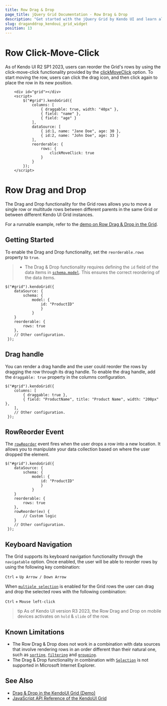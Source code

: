 ```yaml
---
title: Row Drag & Drop
page_title: jQuery Grid Documentation - Row Drag & Drop
description: "Get started with the jQuery Grid by Kendo UI and learn all about the Row Drag & Drop feature."
slug: draganddrop_kendoui_grid_widget
position: 13
---
```


# Row Click-Move-Click

As of Kendo UI R2 SP1 2023, users can reorder the Grid's rows by using the click-move-click functionality provided by the [clickMoveClick](/api/javascript/ui/grid/configuration/reorderable.rows.clickmoveclick) option. To start moving the row, users can click the drag icon, and then click again to place the row in its new position.

```dojo
    <div id="grid"></div>
    <script>
        $("#grid").kendoGrid({
            columns: [
                { draggable: true, width: "40px" },
                { field: "name" },
                { field: "age" }
            ],
            dataSource: [
                { id:1, name: "Jane Doe", age: 30 },
                { id:2, name: "John Doe", age: 33 }
            ],
            reorderable: {
                rows: {
                    clickMoveClick: true
                }
            }
        });
    </script>
```

# Row Drag and Drop

The Drag and Drop functionality for the Grid rows allows you to move a single row or multitude rows between different parents in the same Grid or between different Kendo UI Grid instances.

For a runnable example, refer to the [demo on Row Drag & Drop in the Grid](https://demos.telerik.com/kendo-ui/grid/drag-drop).


## Getting Started

To enable the Drag and Drop functionality, set the `reorderable.rows` property to `true`.

> * The Drag & Drop functionality requires defining the `id` field of the data items in [`schema.model`](/api/javascript/data/datasource/configuration/schema#schemamodel). This ensures the correct reordering of the data items.

    $("#grid").kendoGrid({
        dataSource: {
            schema: {
                model: {
                    id: "ProductID"
                    }
                }
        }
        reorderable: {
            rows: true
        },
        // Other configuration.
     });

## Drag handle

You can render a drag handle and the user could reorder the rows by dragging the row through its drag handle. To enable the drag handle, add the `draggable: true` property in the columns configuration.

    $("#grid").kendoGrid({
        columns: [
            { draggable: true },
            { field: "ProductName", title: "Product Name", width: "200px" },
        ],
        // Other configuration.
     });

## RowReorder Event

The [`rowReorder`](/api/javascript/ui/grid/events/rowReorder) event fires when the user drops a row into a new location. It allows you to manipulate your data collection based on where the user dropped the element.

    $("#grid").kendoGrid({
        dataSource: {
            schema: {
                model: {
                    id: "ProductID"
                    }
                }
        }
        reorderable: {
            rows: true
        },
        rowReorder(ev) {
            // Custom logic
        }
        // Other configuration.
     });

## Keyboard Navigation

The Grid supports its keyboard navigation functionality through the `navigatable` option.  Once enabled, the user will be able to reorder rows by using the following key combination:

`Ctrl` + `Up Arrow / Down Arrow`

When [`multiple selection`](/controls/grid/selection#multi-row-selection) is enabled for the Grid rows the user can drag and drop the selected rows with the following combination:

`Ctrl` + `Mouse left-click`

>tip As of Kendo UI version R3 2023, the Row Drag and Drop on mobile devices activates on `hold` & `slide` of the row.

## Known Limitations

* The Row Drag & Drop does not work in a combination with data sources that involve rendering rows in an order different than their natural one, such as [`sorting`](/controls/grid/sorting), [`filtering`](/controls/grid/filtering) and [`grouping`](/controls/grid/grouping/overview).
* The Drag & Drop functionality in combination with [`Selection`](https://demos.telerik.com/kendo-ui/grid/selection) is not supported in Microsoft Internet Explorer.

## See Also

* [Drag & Drop in the KendoUI Grid (Demo)](https://demos.telerik.com/kendo-ui/grid/drag-drop)
* [JavaScript API Reference of the KendoUI Grid](/api/javascript/ui/grid)

